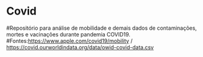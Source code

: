 # Covid
#Repositório para análise de mobilidade e demais dados de contaminações, mortes e vacinações durante pandemia COVID19. 
#Fontes:https://www.apple.com/covid19/mobility / https://covid.ourworldindata.org/data/owid-covid-data.csv
